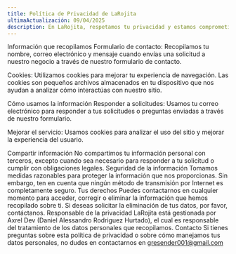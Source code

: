 ```yaml
---
title: Política de Privacidad de LaRojita
ultimaActualización: 09/04/2025
description: En LaRojita, respetamos tu privacidad y estamos comprometidos en proteger tus datos personales. Esta política de privacidad describe cómo recopilamos, usamos y compartimos tu información cuando visitas nuestro sitio web y utilizas nuestros servicios.
---
```


Información que recopilamos
Formulario de contacto: Recopilamos tu nombre, correo electrónico y mensaje cuando envías una solicitud a nuestro negocio a través de nuestro formulario de contacto.


Cookies: Utilizamos cookies para mejorar tu experiencia de navegación. Las cookies son pequeños archivos almacenados en tu dispositivo que nos ayudan a analizar cómo interactúas con nuestro sitio.


Cómo usamos la información
Responder a solicitudes: Usamos tu correo electrónico para responder a tus solicitudes o preguntas enviadas a través de nuestro formulario.


Mejorar el servicio: Usamos cookies para analizar el uso del sitio y mejorar la experiencia del usuario.


Compartir información
No compartimos tu información personal con terceros, excepto cuando sea necesario para responder a tu solicitud o cumplir con obligaciones legales.
Seguridad de la información
Tomamos medidas razonables para proteger la información que nos proporcionas. Sin embargo, ten en cuenta que ningún método de transmisión por Internet es completamente seguro.
Tus derechos
Puedes contactarnos en cualquier momento para acceder, corregir o eliminar la información que hemos recopilado sobre ti. Si deseas solicitar la eliminación de tus datos, por favor, contáctanos.
Responsable de la privacidad
LaRojita está gestionada por Axrel Dev (Daniel Alessandro Rodriguez Hurtado), el cual es responsable del tratamiento de los datos personales que recopilamos.
Contacto
Si tienes preguntas sobre esta política de privacidad o sobre cómo manejamos tus datos personales, no dudes en contactarnos en gresender001@gmail.com
